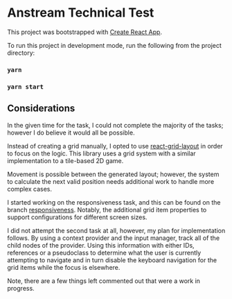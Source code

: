# Anstream Technical Test


This project was bootstrapped with [Create React App](https://github.com/facebook/create-react-app).

To run this project in development mode, run the following from the project directory:
### `yarn`

  ### `yarn start`


## Considerations

In the given time for the task, I could not complete the majority of the tasks; however I do believe it would all be possible.

Instead of creating a grid manually, I opted to use [react-grid-layout](https://github.com/react-grid-layout/react-grid-layout) in order to focus on the logic. This library uses a grid system with a similar implementation to a tile-based 2D game. 

Movement is possible between the generated layout; however, the system to calculate the next valid position needs additional work to handle more complex cases.

I started working on the responsiveness task, and this can be found on the branch [responsiveness](https://github.com/neeleshj/as-test/tree/responsiveness). Notably, the additional grid item properties to support configurations for different screen sizes.

I did not attempt the second task at all, however, my plan for implementation follows. By using a context provider and the input manager, track all of the child nodes of the provider. Using this information with either IDs, references or a pseudoclass to determine what the user is currently attempting to navigate and in turn disable the keyboard navigation for the grid items while the focus is elsewhere.

Note, there are a few things left commented out that were a work in progress.
